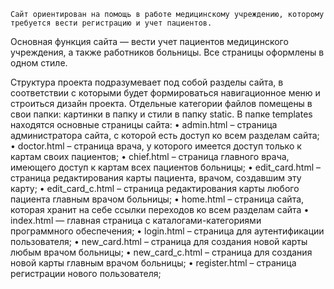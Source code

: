	Сайт ориентирован на помощь в работе медицинскому учреждению, которому требуется вести регистрацию и учет пациентов.
Основная функция сайта — вести учет пациентов медицинского учреждения, а также работников больницы.
Все страницы оформлены в одном стиле. 

Структура проекта подразумевает под собой разделы сайта, в соответствии с которыми будет формироваться навигационное меню и строиться дизайн проекта. 
Отдельные категории файлов помещены в свои папки: картинки в папку и стили в папку static. 
	В папке templates находятся основные страницы сайта:
•	admin.html – страница администратора сайта, с которой есть доступ ко всем разделам сайта; 
•	doctor.html – страница врача, у которого имеется доступ только к картам своих пациентов;
•	chief.html – страница главного врача, имеющего доступ к картам всех пациентов больницы;
•	edit_card.html – страница редактирования карты пациента, врачом, создавшим эту карту;
•	edit_card_c.html – страница редактирования карты любого пациента главным врачом больницы;
•	home.html – страница сайта, которая хранит на себе ссылки переходов ко всем разделам сайта
•	index.html    —     главная     страница     с     каталогами-категориями программного обеспечения;
•	login.html – страница для аутентификации пользователя;
•	new_card.html – страница для создания новой карты любым врачом больницы; 
•	new_card_c.html – страница для создания новой карты главным врачом больницы;
•	register.html – страница регистрации нового пользователя;

 
